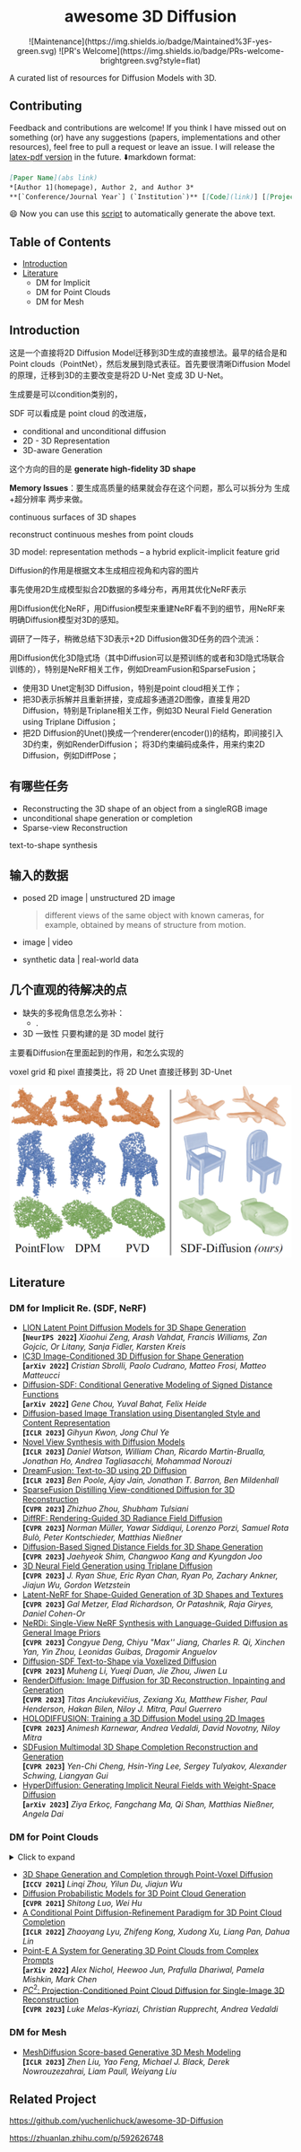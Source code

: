 <h1 align="center">awesome 3D Diffusion</h1>

<div align="center">
![Maintenance](https://img.shields.io/badge/Maintained%3F-yes-green.svg)
![PR's Welcome](https://img.shields.io/badge/PRs-welcome-brightgreen.svg?style=flat)
</div>

A curated list of resources for Diffusion Models with 3D.



## Contributing

Feedback and contributions are welcome! If you think I have missed out on something (or) have any suggestions (papers, implementations and other resources), feel free to pull a request or leave an issue. I will release the [latex-pdf version]() in the future.  :arrow_down:markdown format:

``` markdown
[Paper Name](abs link)  
*[Author 1](homepage), Author 2, and Author 3*  
**[`Conference/Journal Year`] (`Institution`)** [[Code](link)] [[Project](link)]
```

:smile: Now you can use this [script](https://github.com/yzy1996/Python-Code/tree/master/Python%2BarXiv) to automatically generate the above text.



## Table of Contents

- [Introduction](#Introduction)
- [Literature](Literature)
  - DM for Implicit
  - DM for Point Clouds
  - DM for Mesh



## Introduction

这是一个直接将2D Diffusion Model迁移到3D生成的直接想法。最早的结合是和Point clouds（PointNet），然后发展到隐式表征。首先要很清晰Diffusion Model的原理，迁移到3D的主要改变是将2D U-Net 变成 3D U-Net。

生成要是可以condition类别的，

SDF 可以看成是 point cloud 的改进版，

- conditional and unconditional diffusion 
- 2D - 3D Representation 
- 3D-aware Generation



这个方向的目的是 **generate high-fidelity 3D shape**



**Memory Issues**：要生成高质量的结果就会存在这个问题，那么可以拆分为 生成+超分辨率 两步来做。



continuous surfaces of 3D shapes

reconstruct continuous meshes from point clouds





3D model: representation methods – a hybrid explicit-implicit feature grid



Diffusion的作用是根据文本生成相应视角和内容的图片

事先使用2D生成模型拟合2D数据的多峰分布，再用其优化NeRF表示

用Diffusion优化NeRF，用Diffusion模型来重建NeRF看不到的细节，用NeRF来明确Diffusion模型对3D的感知。

调研了一阵子，稍微总结下3D表示+2D Diffusion做3D任务的四个流派：

用Diffusion优化3D隐式场（其中Diffusion可以是预训练的或者和3D隐式场联合训练的），特别是NeRF相关工作，例如DreamFusion和SparseFusion；

- 使用3D Unet定制3D Diffusion，特别是point cloud相关工作；
- 把3D表示拆解并且重新拼接，变成超多通道2D图像，直接复用2D Diffusion，特别是Triplane相关工作，例如3D Neural Field Generation using Triplane Diffusion；
- 把2D Diffusion的Unet()换成一个renderer(encoder())的结构，即间接引入3D约束，例如RenderDiffusion；
  将3D约束编码成条件，用来约束2D Diffusion，例如DiffPose；



## 有哪些任务

- Reconstructing the 3D shape of an object from a singleRGB image
- unconditional shape generation or completion
- Sparse-view Reconstruction

text-to-shape synthesis





## 输入的数据

- posed 2D image | unstructured 2D image

  > different views of the same object with known cameras, for example, obtained by means of structure from motion.
- image | video
- synthetic data | real-world data



## 几个直观的待解决的点

- 缺失的多视角信息怎么弥补：
  - .
- 3D 一致性 只要构建的是 3D model 就行



主要看Diffusion在里面起到的作用，和怎么实现的



voxel grid 和 pixel 直接类比，将 2D Unet 直接迁移到 3D-Unet

<img src="https://raw.githubusercontent.com/yzy1996/Image-Hosting/master/202306081048497.png" alt="image-20230608104129451" style="zoom:50%;" />



## Literature

### DM for Implicit Re. (SDF, NeRF)

- [LION Latent Point Diffusion Models for 3D Shape Generation](http://arxiv.org/abs/2210.06978v1)  
  **[`NeurIPS 2022`]** *Xiaohui Zeng, Arash Vahdat, Francis Williams, Zan Gojcic, Or Litany, Sanja Fidler, Karsten Kreis*
- [IC3D Image-Conditioned 3D Diffusion for Shape Generation](http://arxiv.org/abs/2211.10865v2)  
  **[`arXiv 2022`]** *Cristian Sbrolli, Paolo Cudrano, Matteo Frosi, Matteo Matteucci*
- [Diffusion-SDF: Conditional Generative Modeling of Signed Distance Functions](https://arxiv.org/abs/2211.13757)  
  **[`arXiv 2022`]** *Gene Chou, Yuval Bahat, Felix Heide* 
- [Diffusion-based Image Translation using Disentangled Style and Content Representation](https://arxiv.org/abs/2209.15264)  
  **[`ICLR 2023`]** *Gihyun Kwon, Jong Chul Ye* 
- [Novel View Synthesis with Diffusion Models](https://arxiv.org/abs/2210.04628)  
  **[`ICLR 2023`]** *Daniel Watson, William Chan, Ricardo Martin-Brualla, Jonathan Ho, Andrea Tagliasacchi, Mohammad Norouzi* 
- [DreamFusion: Text-to-3D using 2D Diffusion](https://arxiv.org/abs/2209.14988)  
  **[`ICLR 2023`]** *Ben Poole, Ajay Jain, Jonathan T. Barron, Ben Mildenhall* 
- [SparseFusion Distilling View-conditioned Diffusion for 3D Reconstruction](http://arxiv.org/abs/2212.00792)  
  **[`CVPR 2023`]** *Zhizhuo Zhou, Shubham Tulsiani*
- [DiffRF: Rendering-Guided 3D Radiance Field Diffusion](https://arxiv.org/abs/2212.01206)  
  **[`CVPR 2023`]** *Norman Müller, Yawar Siddiqui, Lorenzo Porzi, Samuel Rota Bulò, Peter Kontschieder, Matthias Nießner* 
- [Diffusion-Based Signed Distance Fields for 3D Shape Generation](https://openaccess.thecvf.com/content/CVPR2023/papers/Shim_Diffusion-Based_Signed_Distance_Fields_for_3D_Shape_Generation_CVPR_2023_paper.pdf)  
  **[`CVPR 2023`]** *Jaehyeok Shim, Changwoo Kang and Kyungdon Joo*
- [3D Neural Field Generation using Triplane Diffusion](https://arxiv.org/abs/2211.16677)  
  **[`CVPR 2023`]** *J. Ryan Shue, Eric Ryan Chan, Ryan Po, Zachary Ankner, Jiajun Wu, Gordon Wetzstein* 
- [Latent-NeRF for Shape-Guided Generation of 3D Shapes and Textures](http://arxiv.org/abs/2211.07600v1)  
  **[`CVPR 2023`]** *Gal Metzer, Elad Richardson, Or Patashnik, Raja Giryes, Daniel Cohen-Or*
- [NeRDi: Single-View NeRF Synthesis with Language-Guided Diffusion as General Image Priors](https://arxiv.org/abs/2212.03267)  
  **[`CVPR 2023`]** *Congyue Deng, Chiyu "Max'' Jiang, Charles R. Qi, Xinchen Yan, Yin Zhou, Leonidas Guibas, Dragomir Anguelov* 
- [Diffusion-SDF Text-to-Shape via Voxelized Diffusion](http://arxiv.org/abs/2212.03293v2)  
  **[`CVPR 2023`]** *Muheng Li, Yueqi Duan, Jie Zhou, Jiwen Lu*
- [RenderDiffusion: Image Diffusion for 3D Reconstruction, Inpainting and Generation](https://arxiv.org/abs/2211.09869)  
  **[`CVPR 2023`]** *Titas Anciukevičius, Zexiang Xu, Matthew Fisher, Paul Henderson, Hakan Bilen, Niloy J. Mitra, Paul Guerrero* 
- [HOLODIFFUSION: Training a 3D Diffusion Model using 2D Images](https://arxiv.org/abs/2303.16509)  
  **[`CVPR 2023`]** *Animesh Karnewar, Andrea Vedaldi, David Novotny, Niloy Mitra* 
- [SDFusion Multimodal 3D Shape Completion Reconstruction and Generation](http://arxiv.org/abs/2212.04493v2)  
  **[`CVPR 2023`]** *Yen-Chi Cheng, Hsin-Ying Lee, Sergey Tulyakov, Alexander Schwing, Liangyan Gui*
- [HyperDiffusion: Generating Implicit Neural Fields with Weight-Space Diffusion](https://arxiv.org/abs/2303.17015)  
  **[`arXiv 2023`]** *Ziya Erkoç, Fangchang Ma, Qi Shan, Matthias Nießner, Angela Dai*


### DM for Point Clouds

<details><summary>Click to expand</summary>
<p>

> **Basic: Point Cloud Diffusion Models**

a diffusion model $\mathbb{R}^{3N} \mapsto \mathbb{R}^{3N}$ learn from a spherical ball into a recongnizable object.

> **Details**

$T(x)$ donates a stochastic data augmentation function. $D(x)$ donates the last layer before the activation function. The proposed regularization is given by:

$$
\operatorname{argmin}_{\theta} \mathcal{L}(\theta)=\mathbb{E}_{\mathbf{z}, \mathbf{y}, \alpha}\left[\left(A\left(G\left(T_{\theta}(\mathbf{z}, \alpha), \mathbf{y}\right)\right)-(A(G(\mathbf{z}, \mathbf{y}))+\alpha)\right)^{2}\right]
$$

</p>
</details>

- [3D Shape Generation and Completion through Point-Voxel Diffusion](https://arxiv.org/abs/2104.03670)  
  **[`ICCV 2021`]** *Linqi Zhou, Yilun Du, Jiajun Wu* 
- [Diffusion Probabilistic Models for 3D Point Cloud Generation](https://arxiv.org/abs/2103.01458)  
  **[`CVPR 2021`]** *Shitong Luo, Wei Hu* 
- [A Conditional Point Diffusion-Refinement Paradigm for 3D Point Cloud Completion](https://arxiv.org/abs/2112.03530)  
  **[`ICLR 2022`]** *Zhaoyang Lyu, Zhifeng Kong, Xudong Xu, Liang Pan, Dahua Lin* 
- [Point-E A System for Generating 3D Point Clouds from Complex Prompts](http://arxiv.org/abs/2212.08751v1)  
  **[`arXiv 2022`]** *Alex Nichol, Heewoo Jun, Prafulla Dhariwal, Pamela Mishkin, Mark Chen*
- [$PC^2$: Projection-Conditioned Point Cloud Diffusion for Single-Image 3D Reconstruction](https://arxiv.org/abs/2302.10668)  
  **[`CVPR 2023`]** *Luke Melas-Kyriazi, Christian Rupprecht, Andrea Vedaldi*


### DM for Mesh

- [MeshDiffusion Score-based Generative 3D Mesh Modeling](http://arxiv.org/abs/2303.08133v2)  
  **[`ICLR 2023`]** *Zhen Liu, Yao Feng, Michael J. Black, Derek Nowrouzezahrai, Liam Paull, Weiyang Liu*




## Related Project

https://github.com/yuchenlichuck/awesome-3D-Diffusion

https://zhuanlan.zhihu.com/p/592626748
